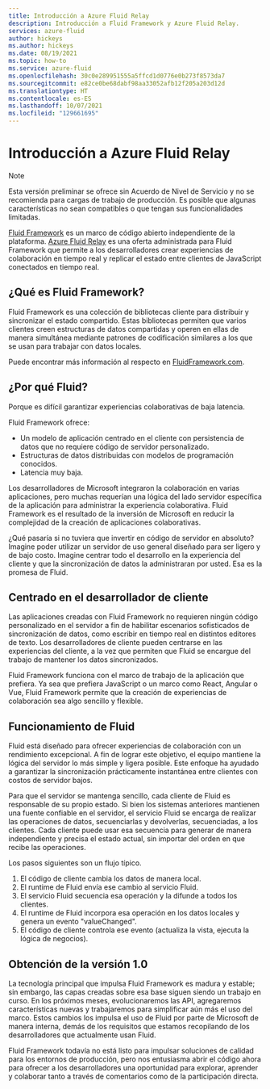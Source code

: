 ```yaml
---
title: Introducción a Azure Fluid Relay
description: Introducción a Fluid Framework y Azure Fluid Relay.
services: azure-fluid
author: hickeys
ms.author: hickeys
ms.date: 08/19/2021
ms.topic: how-to
ms.service: azure-fluid
ms.openlocfilehash: 30c0e289951555a5ffcd1d0776e0b273f8573da7
ms.sourcegitcommit: e82ce0be68dabf98aa33052afb12f205a203d12d
ms.translationtype: HT
ms.contentlocale: es-ES
ms.lasthandoff: 10/07/2021
ms.locfileid: "129661695"
---
```

# <a name="azure-fluid-relay-overview"></a>Introducción a Azure Fluid Relay

> [!NOTE]
> Esta versión preliminar se ofrece sin Acuerdo de Nivel de Servicio y no se recomienda para cargas de trabajo de producción. Es posible que algunas características no sean compatibles o que tengan sus funcionalidades limitadas.

[Fluid Framework](https://fluidframework.com/) es un marco de código abierto independiente de la plataforma. [Azure Fluid Relay](../overview/overview.md) es una oferta administrada para Fluid Framework que permite a los desarrolladores crear experiencias de colaboración en tiempo real y replicar el estado entre clientes de JavaScript conectados en tiempo real.

## <a name="what-is-the-fluid-framework"></a>¿Qué es Fluid Framework?

Fluid Framework es una colección de bibliotecas cliente para distribuir y sincronizar el estado compartido. Estas bibliotecas permiten que varios clientes creen estructuras de datos compartidas y operen en ellas de manera simultánea mediante patrones de codificación similares a los que se usan para trabajar con datos locales.

Puede encontrar más información al respecto en [FluidFramework.com](https://fluidframework.com).

## <a name="why-fluid"></a>¿Por qué Fluid?

Porque es difícil garantizar experiencias colaborativas de baja latencia.

Fluid Framework ofrece:

- Un modelo de aplicación centrado en el cliente con persistencia de datos que no requiere código de servidor personalizado.
- Estructuras de datos distribuidas con modelos de programación conocidos.
- Latencia muy baja.

Los desarrolladores de Microsoft integraron la colaboración en varias aplicaciones, pero muchas requerían una lógica del lado servidor específica de la aplicación para administrar la experiencia colaborativa. Fluid Framework es el resultado de la inversión de Microsoft en reducir la complejidad de la creación de aplicaciones colaborativas.

¿Qué pasaría si no tuviera que invertir en código de servidor en absoluto? Imagine poder utilizar un servidor de uso general diseñado para ser ligero y de bajo costo. Imagine centrar todo el desarrollo en la experiencia del cliente y que la sincronización de datos la administraran por usted. Esa es la promesa de Fluid.

## <a name="focused-on-the-client-developer"></a>Centrado en el desarrollador de cliente

Las aplicaciones creadas con Fluid Framework no requieren ningún código personalizado en el servidor a fin de habilitar escenarios sofisticados de sincronización de datos, como escribir en tiempo real en distintos editores de texto. Los desarrolladores de cliente pueden centrarse en las experiencias del cliente, a la vez que permiten que Fluid se encargue del trabajo de mantener los datos sincronizados.

Fluid Framework funciona con el marco de trabajo de la aplicación que prefiera. Ya sea que prefiera JavaScript o un marco como React, Angular o Vue, Fluid Framework permite que la creación de experiencias de colaboración sea algo sencillo y flexible.

## <a name="how-fluid-works"></a>Funcionamiento de Fluid

Fluid está diseñado para ofrecer experiencias de colaboración con un rendimiento excepcional. A fin de lograr este objetivo, el equipo mantiene la lógica del servidor lo más simple y ligera posible. Este enfoque ha ayudado a garantizar la sincronización prácticamente instantánea entre clientes con costos de servidor bajos.

Para que el servidor se mantenga sencillo, cada cliente de Fluid es responsable de su propio estado. Si bien los sistemas anteriores mantienen una fuente confiable en el servidor, el servicio Fluid se encarga de realizar las operaciones de datos, secuenciarlas y devolverlas, secuenciadas, a los clientes. Cada cliente puede usar esa secuencia para generar de manera independiente y precisa el estado actual, sin importar del orden en que recibe las operaciones.

Los pasos siguientes son un flujo típico.

1. El código de cliente cambia los datos de manera local.
1. El runtime de Fluid envía ese cambio al servicio Fluid.
1. El servicio Fluid secuencia esa operación y la difunde a todos los clientes.
1. El runtime de Fluid incorpora esa operación en los datos locales y genera un evento "valueChanged".
1. El código de cliente controla ese evento (actualiza la vista, ejecuta la lógica de negocios).

## <a name="getting-to-version-10"></a>Obtención de la versión 1.0

La tecnología principal que impulsa Fluid Framework es madura y estable; sin embargo, las capas creadas sobre esa base siguen siendo un trabajo en curso. En los próximos meses, evolucionaremos las API, agregaremos características nuevas y trabajaremos para simplificar aún más el uso del marco. Estos cambios los impulsa el uso de Fluid por parte de Microsoft de manera interna, demás de los requisitos que estamos recopilando de los desarrolladores que actualmente usan Fluid.

Fluid Framework todavía no está listo para impulsar soluciones de calidad para los entornos de producción, pero nos entusiasma abrir el código ahora para ofrecer a los desarrolladores una oportunidad para explorar, aprender y colaborar tanto a través de comentarios como de la participación directa.
